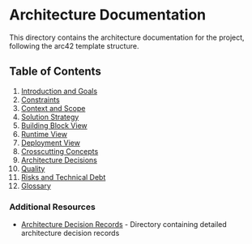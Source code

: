 # Architecture Documentation

This directory contains the architecture documentation for the project, following the arc42 template structure.

## Table of Contents

1. [Introduction and Goals](01-introduction-and-goals.md)
2. [Constraints](02-constraints.md)
3. [Context and Scope](03-context-and-scope.md)
4. [Solution Strategy](04-solution-strategy.md)
5. [Building Block View](05-building-block-view.md)
6. [Runtime View](06-runtime-view.md)
7. [Deployment View](07-deployment-view.md)
8. [Crosscutting Concepts](08-crosscutting-concepts.md)
9. [Architecture Decisions](09-architecture-decisions.md)
10. [Quality](10-quality.md)
11. [Risks and Technical Debt](11-risks-and-technical-debt.md)
12. [Glossary](12-glossary.md)

### Additional Resources

- [Architecture Decision Records](decisions/) - Directory containing detailed architecture decision records